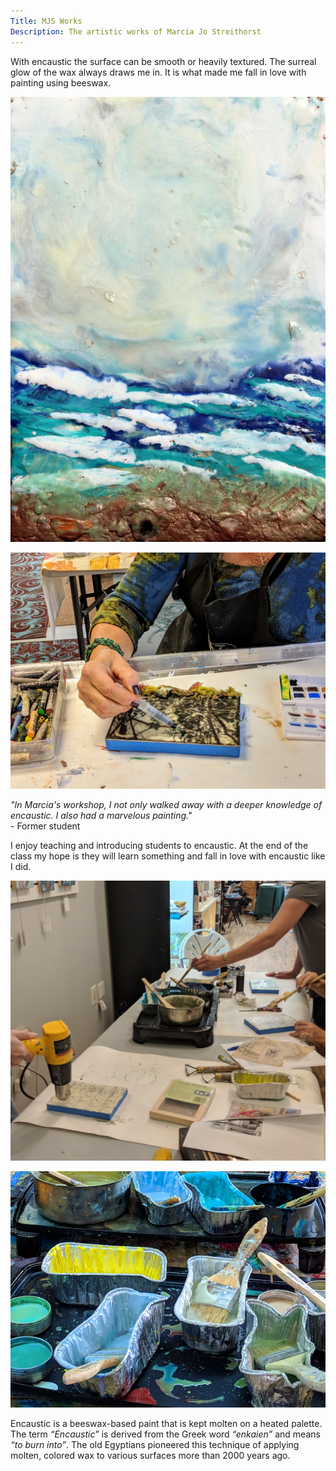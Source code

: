 ```yaml
---
Title: MJS Works
Description: The artistic works of Marcia Jo Streithorst
---
```


<div class="small-content">

<div class="test-container">

With encaustic the surface can be smooth or heavily textured. The surreal glow of the wax always draws me in. It is what made me fall in love with painting using beeswax.

<div class="inline-pic small right">

![Early Morning](/assets/paintings/img_6469.jpg)

</div>

</div>

<div class="test-container">

<div class="inline-pic small right">

![Working In Class](/assets/paintings/IMG_20181117_130743.jpg)

</div>

*"In Marcia's workshop, I not only walked away with a deeper knowledge of encaustic. I also had a marvelous painting."*  
\- Former student

</div>

<div class="test-container">

I enjoy teaching and introducing students to encaustic. At the end of the class my hope is they will learn something and fall in love with encaustic like I did.

<div class="inline-pic small left">

![Working In Class](/assets/paintings/MVIMG_20180623_144351.jpg)

</div>

</div>

<div class="test-container">

<div class="inline-pic small right">

![Encaustic Medium](/assets/paintings/IMG_20180530_100458.jpg)

</div>

Encaustic is a beeswax-based paint that is kept molten on a heated palette. The term *“Encaustic”* is derived from the Greek word *“enkaien”* and means *“to burn into”*. The old Egyptians pioneered this technique of applying molten, colored wax to various surfaces more than 2000 years ago.

</div>

</div>